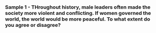 ### Sample 1 - THroughout history, male leaders often made the society more violent and conflicting. If women governed the world, the world would be more peaceful. To what extent do you agree or disagree?
